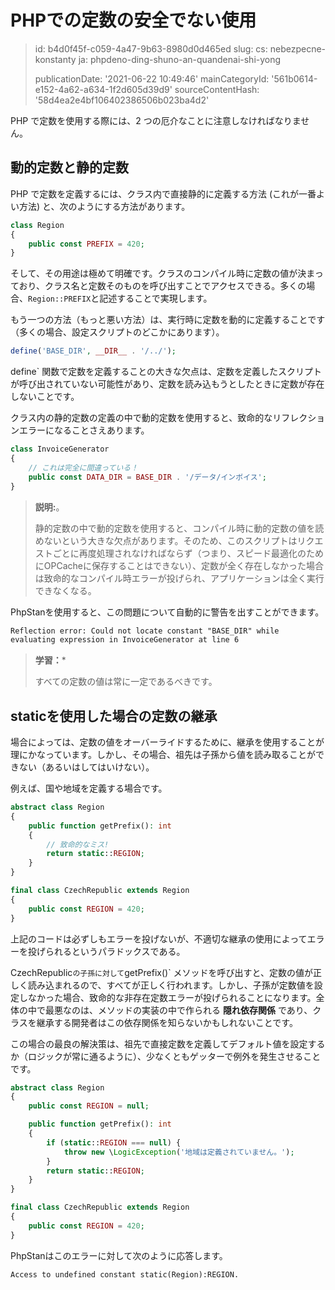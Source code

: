 PHPでの定数の安全でない使用
===============

> id: b4d0f45f-c059-4a47-9b63-8980d0d465ed
> slug:
> 	cs: nebezpecne-konstanty
> 	ja: phpdeno-ding-shuno-an-quandenai-shi-yong
> 
> publicationDate: '2021-06-22 10:49:46'
> mainCategoryId: '561b0614-e152-4a62-a634-1f2d605d39d9'
> sourceContentHash: '58d4ea2e4bf106402386506b023ba4d2'

PHP で定数を使用する際には、2 つの厄介なことに注意しなければなりません。

動的定数と静的定数
------------------------------

PHP で定数を定義するには、クラス内で直接静的に定義する方法 (これが一番よい方法) と、次のようにする方法があります。

```php
class Region
{
	public const PREFIX = 420;
}
```

そして、その用途は極めて明確です。クラスのコンパイル時に定数の値が決まっており、クラス名と定数そのものを呼び出すことでアクセスできる。多くの場合、`Region::PREFIX`と記述することで実現します。

もう一つの方法（もっと悪い方法）は、実行時に定数を動的に定義することです（多くの場合、設定スクリプトのどこかにあります）。

```php
define('BASE_DIR', __DIR__ . '/../');
```

define` 関数で定数を定義することの大きな欠点は、定数を定義したスクリプトが呼び出されていない可能性があり、定数を読み込もうとしたときに定数が存在しないことです。

クラス内の静的定数の定義の中で動的定数を使用すると、致命的なリフレクションエラーになることさえあります。

```php
class InvoiceGenerator
{
	// これは完全に間違っている！
	public const DATA_DIR = BASE_DIR . '/データ/インボイス';
}
```

> **説明:**。
>
> 静的定数の中で動的定数を使用すると、コンパイル時に動的定数の値を読めないという大きな欠点があります。そのため、このスクリプトはリクエストごとに再度処理されなければならず（つまり、スピード最適化のためにOPCacheに保存することはできない）、定数が全く存在しなかった場合は致命的なコンパイル時エラーが投げられ、アプリケーションは全く実行できなくなる。

PhpStanを使用すると、この問題について自動的に警告を出すことができます。

```txt
Reflection error: Could not locate constant "BASE_DIR" while
evaluating expression in InvoiceGenerator at line 6
```

> **学習：***
>
> すべての定数の値は常に一定であるべきです。


staticを使用した場合の定数の継承
-------------------------------------

場合によっては、定数の値をオーバーライドするために、継承を使用することが理にかなっています。しかし、その場合、祖先は子孫から値を読み取ることができない（あるいはしてはいけない）。

例えば、国や地域を定義する場合です。

```php
abstract class Region
{
	public function getPrefix(): int
	{
		// 致命的なミス!
		return static::REGION;
	}
}

final class CzechRepublic extends Region
{
	public const REGION = 420;
}
```

上記のコードは必ずしもエラーを投げないが、不適切な継承の使用によってエラーを投げられるというパラドックスである。

CzechRepublic` の子孫に対して `getPrefix()` メソッドを呼び出すと、定数の値が正しく読み込まれるので、すべてが正しく行われます。しかし、子孫が定数値を設定しなかった場合、致命的な非存在定数エラーが投げられることになります。全体の中で最悪なのは、メソッドの実装の中で作られる **隠れ依存関係** であり、クラスを継承する開発者はこの依存関係を知らないかもしれないことです。

この場合の最良の解決策は、祖先で直接定数を定義してデフォルト値を設定するか（ロジックが常に通るように）、少なくともゲッターで例外を発生させることです。

```php
abstract class Region
{
	public const REGION = null;

	public function getPrefix(): int
	{
		if (static::REGION === null) {
			throw new \LogicException('地域は定義されていません。');
		}
		return static::REGION;
	}
}

final class CzechRepublic extends Region
{
	public const REGION = 420;
}
```

PhpStanはこのエラーに対して次のように応答します。

```txt
Access to undefined constant static(Region):REGION.
```
